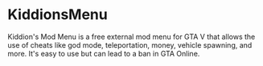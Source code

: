 # KiddionsMenu
Kiddion's Mod Menu is a free external mod menu for GTA V that allows the use of cheats like god mode, teleportation, money, vehicle spawning, and more. It's easy to use but can lead to a ban in GTA Online.
